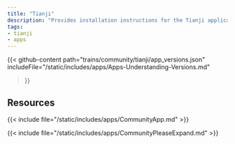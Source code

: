 ```yaml
---
title: "Tianji"
description: "Provides installation instructions for the Tianji application in TrueNAS."
tags:
- tianji
- apps
---
```


{{< github-content 
    path="trains/community/tianji/app_versions.json"
	includeFile="/static/includes/apps/Apps-Understanding-Versions.md"
>}}

## Resources

{{< include file="/static/includes/apps/CommunityApp.md" >}}

{{< include file="/static/includes/apps/CommunityPleaseExpand.md" >}}

<!--
<div class="docs-sections">

{{< doc-card title="<appname> Deployments" link="/resources/"
descr="How to deploy and configure the <appname> app." >}}

</div>
-->
